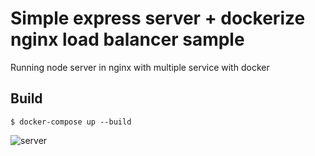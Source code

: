 # Simple express server + dockerize nginx load balancer sample
Running node server in nginx with multiple service with docker 

## Build
```
$ docker-compose up --build
```

![server](https://user-images.githubusercontent.com/74524576/188871073-dc0d75e6-5b03-47cf-b700-22a9eb4e43f5.gif)
